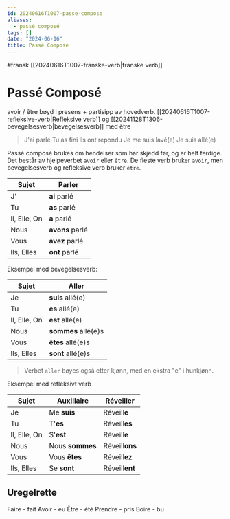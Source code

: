 ```yaml
---
id: 20240616T1007-passe-compose
aliases:
  - passé composé
tags: []
date: "2024-06-16"
title: Passé Composé
---
```


#fransk [[20240616T1007-franske-verb|franske verb]]

# Passé Composé

avoir / être bøyd i presens + partisipp av hovedverb. [[20240616T1007-refleksive-verb|Refleksive verb]] og [[20241128T1306-bevegelsesverb|bevegelsesverb]] med être

> J'ai parlé
> Tu as fini
> Ils ont repondu
> Je me suis lavé(e)
> Je suis allé(e)

Passé composé brukes om hendelser som har skjedd før, og er helt ferdige. Det består av hjelpeverbet `avoir` eller `être`. De fleste verb bruker `avoir`, men bevegelsesverb og refleksive verb bruker `être`.

| Sujet        | Parler          |
| ------------ | --------------- |
| J'           | **ai** parlé    |
| Tu           | **as** parlé    |
| Il, Elle, On | **a** parlé     |
| Nous         | **avons** parlé |
| Vous         | **avez** parlé  |
| Ils, Elles   | **ont** parlé   |

Eksempel med bevegelsesverb:

| Sujet        | Aller               |
| ------------ | ------------------- |
| Je           | **suis** allé(e)    |
| Tu           | **es** allé(e)      |
| Il, Elle, On | **est** allé(e)     |
| Nous         | **sommes** allé(e)s |
| Vous         | **êtes** allé(e)s   |
| Ils, Elles   | **sont** allé(e)s   |

> Verbet `aller` bøyes også etter kjønn, med en ekstra "e" i hunkjønn.

Eksempel med refleksivt verb

| Sujet        | Auxillaire      | Réveill**er**  |
| ------------ | --------------- | -------------- |
| Je           | Me **suis**     | Réveill**e**   |
| Tu           | T'**es**        | Réveill**es**  |
| Il, Elle, On | S'**est**       | Réveill**e**   |
| Nous         | Nous **sommes** | Réveill**ons** |
| Vous         | Vous **êtes**   | Réveill**ez**  |
| Ils, Elles   | Se **sont**     | Réveill**ent** |

## Uregelrette

Faire - fait
Avoir - eu
Être - été
Prendre - pris
Boire - bu
